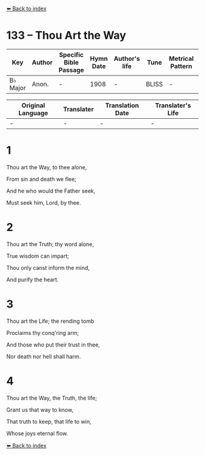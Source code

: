 [⬅️ Back to index](../README.md)

# 133 – Thou Art the Way

Key | Author   | Specific Bible Passage     |Hymn Date |Author's life |Tune |Metrical Pattern   |Composer/Source
-- | --------- | ---------------------------|----------|--------------|-----|-------------------|-------------  
B♭ Major |Anon. |- |1908 |- |BLISS |- |F. E. Belden

Original Language | Translater | Translation Date   | Translater's Life  
----------------- | --------- | --------------------|-------------     
\- |- |- |-




# 1

Thou art the Way, to thee alone,

From sin and death we flee;

And he who would the Father seek,

Must seek him, Lord, by thee.



# 2

Thou art the Truth; thy word alone,

True wisdom can impart;

Thou only canst inform the mind,

And purify the heart.



# 3

Thou art the Life; the rending tomb

Proclaims thy conq'ring arm;

And those who put their trust in thee,

Nor death nor hell shall harm.



# 4

Thou art the Way, the Truth, the life;

Grant us that way to know,

That truth to keep, that life to win,

Whose joys eternal flow.

[⬅️ Back to index](../README.md)
